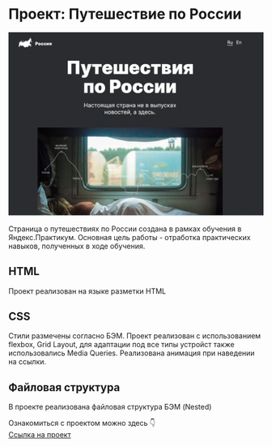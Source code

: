 # Проект: Путешествие по России
![Preview](https://github.com/Waitman1/russian-travel/blob/main/Preview.JPG)

Страница о путешествиях по России создана в рамках обучения в Яндекс.Практикум.
Основная цель работы - отработка практических навыков, полученных в ходе обучения. 


## HTML

Проект реализован на языке разметки HTML

## CSS

Стили размечены согласно БЭМ. Проект реализован с использованием flexbox, Grid Layout, 
для адаптации под все типы устройст также использовались Media Queries. Реализована анимация при наведении на ссылки.


## Файловая структура

В проекте реализована файловая структура БЭМ (Nested)

Ознакомиться с проектом можно здесь 👇  
[Ссылка на проект ](https://waitman1.github.io/russian-travel)

